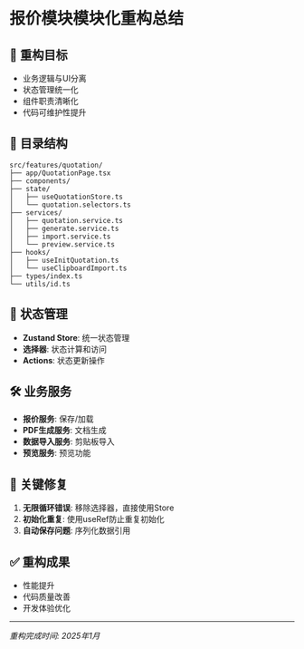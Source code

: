 # 报价模块模块化重构总结

## 🎯 重构目标
- 业务逻辑与UI分离
- 状态管理统一化
- 组件职责清晰化
- 代码可维护性提升

## 📁 目录结构
```
src/features/quotation/
├── app/QuotationPage.tsx
├── components/
├── state/
│   ├── useQuotationStore.ts
│   └── quotation.selectors.ts
├── services/
│   ├── quotation.service.ts
│   ├── generate.service.ts
│   ├── import.service.ts
│   └── preview.service.ts
├── hooks/
│   ├── useInitQuotation.ts
│   └── useClipboardImport.ts
├── types/index.ts
└── utils/id.ts
```

## 🔧 状态管理
- **Zustand Store**: 统一状态管理
- **选择器**: 状态计算和访问
- **Actions**: 状态更新操作

## 🛠️ 业务服务
- **报价服务**: 保存/加载
- **PDF生成服务**: 文档生成
- **数据导入服务**: 剪贴板导入
- **预览服务**: 预览功能

## 🐛 关键修复
1. **无限循环错误**: 移除选择器，直接使用Store
2. **初始化重复**: 使用useRef防止重复初始化
3. **自动保存问题**: 序列化数据引用

## ✅ 重构成果
- 性能提升
- 代码质量改善
- 开发体验优化

---

*重构完成时间: 2025年1月*
